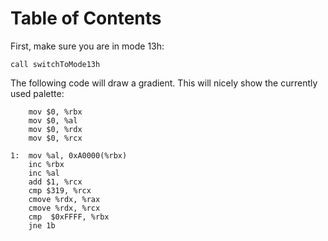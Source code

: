 
# Table of Contents



First, make sure you are in mode 13h:

    call switchToMode13h

The following code will draw a gradient. This will nicely show the currently used palette:

    	mov $0, %rbx
    	mov $0, %al
    	mov $0, %rdx
    	mov $0, %rcx
    
    1:	mov %al, 0xA0000(%rbx)
    	inc %rbx
    	inc %al
    	add $1, %rcx
    	cmp $319, %rcx
    	cmove %rdx, %rax
    	cmove %rdx, %rcx
    	cmp  $0xFFFF, %rbx
    	jne 1b

